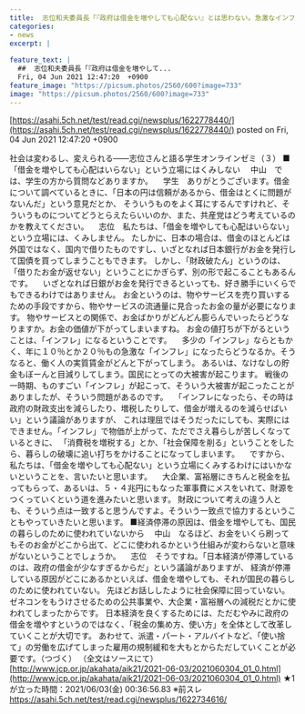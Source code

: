 ```yaml
---
title:  志位和夫委員長「『政府は借金を増やしても心配ない』とは思わない。急激なインフレになる可能性があるからだ」 ★2  
categories:
- news
excerpt: |
  
feature_text: |
  ##  志位和夫委員長「『政府は借金を増やして...
  Fri, 04 Jun 2021 12:47:20  +0900
feature_image: "https://picsum.photos/2560/600?image=733"
image: "https://picsum.photos/2560/600?image=733"
---
```


[https://asahi.5ch.net/test/read.cgi/newsplus/1622778440/](https://asahi.5ch.net/test/read.cgi/newsplus/1622778440/)
posted on Fri, 04 Jun 2021 12:47:20  +0900

<!--more-->

社会は変わるし、変えられる——志位さんと語る学生オンラインゼミ（３） ■「借金を増やしても心配はいらない」という立場にはくみしない 　中山　では、学生の方から質問などありますか。 　学生　ありがとうございます。借金について調べているときに、「日本の円は信頼があるから、借金はとくに問題がないんだ」という意見だとか、 そういうものをよく耳にするんですけれど、そういうものについてどうとらえたらいいのか、また、共産党はどう考えているのかを教えてください。 　志位　私たちは、「借金を増やしても心配はいらない」という立場には、くみしません。 たしかに、日本の場合は、借金のほとんどは外国ではなく、国内で借りたものですし、いざとなれば日本銀行がお金を発行して国債を買ってしまうこともできます。 しかし、「財政破たん」というのは、「借りたお金が返せない」ということにかぎらず、別の形で起こることもあるんです。 　いざとなれば日銀がお金を発行できるといっても、好き勝手にいくらでもできるわけではありません。 お金というのは、物やサービスを売り買いするための手段ですから、物やサービスの流通量に見合ったお金の量が必要になります。 物やサービスとの関係で、お金ばかりがどんどん膨らんでいったらどうなりますか。お金の価値が下がってしまいますね。 お金の値打ちが下がるということは、「インフレ」になるということです。 　多少の「インフレ」ならともかく、年に１０％とか２０％もの急激な「インフレ」になったらどうなるか。そうなると、働く人の実質賃金がどんと下がってしまう。 あるいは、なけなしの貯金もぼーんと目減りしてしまう。国民にとっての大被害が起こります。 戦後の一時期、ものすごい「インフレ」が起こって、そういう大被害が起こったことがありましたが、そういう問題があるのです。 　「インフレになったら、その時は政府の財政支出を減らしたり、増税したりして、借金が増えるのを減らせばいい」という議論がありますが、 これは理屈ではそうだったにしても、実際にはできません。「インフレ」で物価が上がって、ただでさえ暮らしが苦しくなっているときに、 「消費税を増税する」とか、「社会保障を削る」ということをしたら、暮らしの破壊に追い打ちをかけることになってしまいます。 　ですから、私たちは、「借金を増やしても心配ない」という立場にくみするわけにはいかないということを、言いたいと思います。 　大企業、富裕層にきちんと税金を払ってもらって、あるいは、５・４兆円にもなった軍事費にメスをいれて、財源をつくっていくという道を進みたいと思います。 財政について考えの違う人とも、そういう点は一致すると思うんですよ。そういう一致点で協力するということもやっていきたいと思います。 ■経済停滞の原因は、借金を増やしても、国民の暮らしのために使われていないから 　中山　なるほど、お金をいくら刷ってもそのお金がどこから出て、どこに使われるかという仕組みが変わらないと意味がないということでしょうか。 　志位　そうですね。「日本経済が停滞しているのは、政府の借金が少なすぎるからだ」という議論がありますが、 経済が停滞している原因がどこにあるかといえば、借金を増やしても、それが国民の暮らしのために使われていない。 先ほどお話ししたように社会保障に回っていない。ゼネコンをもうけさせるための公共事業や、大企業・富裕層への減税だとかに使われてしまったからです。 日本経済を良くするためには、ただむやみに政府の借金を増やすというのではなく、「税金の集め方、使い方」を全体として改革していくことが大切です。 あわせて、派遣・パート・アルバイトなど、「使い捨て」の労働を広げてしまった雇用の規制緩和を大もとからただしていくことが必要です。（つづく） （全文はソースにて） [http://www.jcp.or.jp/akahata/aik21/2021-06-03/2021060304_01_0.html](http://www.jcp.or.jp/akahata/aik21/2021-06-03/2021060304_01_0.html) ★1が立った時間：2021/06/03(金) 00:36:56.83 ※前スレ https://asahi.5ch.net/test/read.cgi/newsplus/1622734616/
